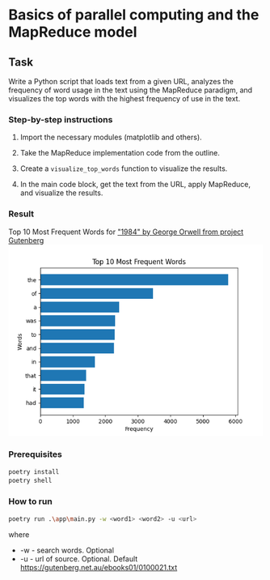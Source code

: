 # Basics of parallel computing and the MapReduce model

## Task

Write a Python script that loads text from a given URL, analyzes the frequency of word usage in the text using the MapReduce paradigm, and visualizes the top words with the highest frequency of use in the text.

### Step-by-step instructions

1. Import the necessary modules (matplotlib and others).

2. Take the MapReduce implementation code from the outline.

3. Create a `visualize_top_words` function to visualize the results.

4. In the main code block, get the text from the URL, apply MapReduce, and visualize the results.

### Result
Top 10 Most Frequent Words for ["1984" by George Orwell from project Gutenberg](https://gutenberg.net.au/ebooks01/0100021.txt)
![Result](doc/Figure_1.png)

### Prerequisites 
```bash
poetry install
poetry shell
```

### How to run
```bash
poetry run .\app\main.py -w <word1> <word2> -u <url>
```
where 
- -w - search words. Optional
- -u - url of source. Optional. Default https://gutenberg.net.au/ebooks01/0100021.txt